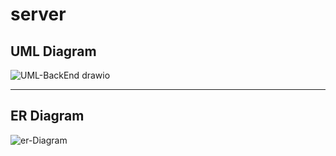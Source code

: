 # server

## UML Diagram
![UML-BackEnd drawio](https://user-images.githubusercontent.com/92248111/146668984-1aa9256e-4ad0-4586-aacd-c733d7400832.png)

---

## ER Diagram
![er-Diagram](https://user-images.githubusercontent.com/92248111/146677128-f358b6e8-11c3-4706-835e-545a0ed639fc.png)

